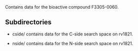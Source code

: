 Contains data for the bioactive compound F3305-0060.

## Subdirectories

- cside/ contains data for the C-side search space on rv1821.

- nside/ contains data for the N-side search space on rv1821.

